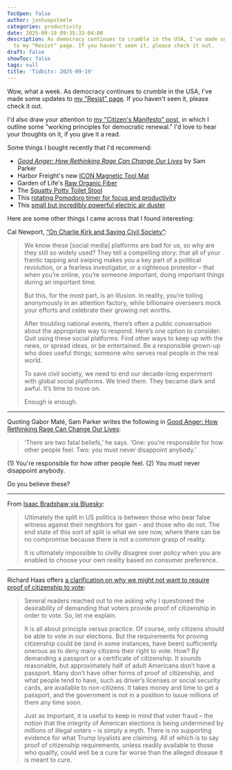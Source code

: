```yaml
---
TocOpen: false
author: joshuapsteele
categories: productivity
date: 2025-09-19 09:35:33-04:00
description: As democracy continues to crumble in the USA, I've made some updates
  to my "Resist" page. If you haven't seen it, please check it out.
draft: false
showToc: false
tags: null
title: 'Tidbits: 2025-09-19'
---
```


Wow, what a week. As democracy continues to crumble in the USA, I've made some updates to [my "Resist" page](/resist). If you haven't seen it, please check it out.

I'd also draw your attention to [my "Citizen's Manifesto" post](/citizens-manifesto), in which I outline some "working principles for democratic renewal." I'd love to hear your thoughts on it, if you give it a read.

Some things I bought recently that I'd recommend:

- [_Good Anger: How Rethinking Rage Can Change Our Lives_](https://amzn.to/3K5eFK4) by Sam Parker
- Harbor Freight's new [ICON Magnetic Tool Mat](https://www.harborfreight.com/collections/new-tools/tool-storage-organization/magnetic-tool-mat-70077.html)
- Garden of Life's [Raw Organic Fiber](https://amzn.to/3VpRLPW)
- The [Squatty Potty Toilet Stool](https://amzn.to/46R9eGv)
- This [rotating Pomodoro timer for focus and productivity](https://amzn.to/4neZRHs)
- This [small but incredibly powerful electric air duster](https://amzn.to/4pvImUP)

Here are some other things I came across that I found interesting:

Cal Newport, [“On Charlie Kirk and Saving Civil Society”](https://calnewport.com/on-charlie-kirk-and-saving-civil-society/):

> We know these [social media] platforms are bad for us, so why are they still so widely used? They tell a compelling story: that all of your frantic tapping and swiping makes you a key part of a political revolution, or a fearless investigator, or a righteous protestor – that when you’re online, you’re someone important, doing important things during an important time.
> 
> But this, for the most part, is an illusion. In reality, you’re toiling anonymously in an attention factory, while billionaire overseers mock your efforts and celebrate their growing net worths.
> 
> After troubling national events, there’s often a public conversation about the appropriate way to respond. Here’s one option to consider: Quit using these social platforms. Find other ways to keep up with the news, or spread ideas, or be entertained. Be a responsible grown-up who does useful things; someone who serves real people in the real world.
> 
> To save civil society, we need to end our decade-long experiment with global social platforms. We tried them. They became dark and awful. It’s time to move on.
>
> Enough is enough.

---

Quoting Gabor Maté, Sam Parker writes the following in [Good Anger: How Rethinking Rage Can Change Our Lives](https://amzn.to/3K5eFK4):

> ‘There are two fatal beliefs,’ he says. ‘One: you’re responsible for how other people feel. Two: you must never disappoint anybody.’

(1) You're responsible for how other people feel.
(2) You must never disappoint anybody.

Do you believe these?

---

From [Isaac Bradshaw via Bluesky](https://bsky.app/profile/isaacbradshaw.bsky.social/post/3lz53yzlpvc25): 

> Ultimately the split in US politics is between those who bear false witness against their neighbors for gain - and those who do not.  The end state of this sort of split is what we see now, where there can be no compromise because there is not a common grasp of reality.
> 
> It is ultimately impossible to civilly disagree over policy when you are enabled to choose your own reality based on consumer preference.

---

Richard Haas offers [a clarification on why we might not want to require proof of citizenship to vote](https://richardhaass.substack.com/p/observer-in-chief-september-18-2025):

> Several readers reached out to me asking why I questioned the desirability of demanding that voters provide proof of citizenship in order to vote. So, let me explain.
> 
> It is all about principle versus practice. Of course, only citizens should be able to vote in our elections. But the requirements for proving citizenship could be (and in some instances, have been) sufficiently onerous as to deny many citizens their right to vote. How? By demanding a passport or a certificate of citizenship. It sounds reasonable, but approximately half of adult Americans don’t have a passport. Many don’t have other forms of proof of citizenship, and what people tend to have, such as driver’s licenses or social security cards, are available to non-citizens. It takes money and time to get a passport, and the government is not in a position to issue millions of them any time soon.
>
> Just as important, it is useful to keep in mind that voter fraud – the notion that the integrity of American elections is being undermined by millions of illegal voters – is simply a myth. There is no supporting evidence for what Trump loyalists are claiming. All of which is to say proof of citizenship requirements, unless readily available to those who qualify, could well be a cure far worse than the alleged disease it is meant to cure.